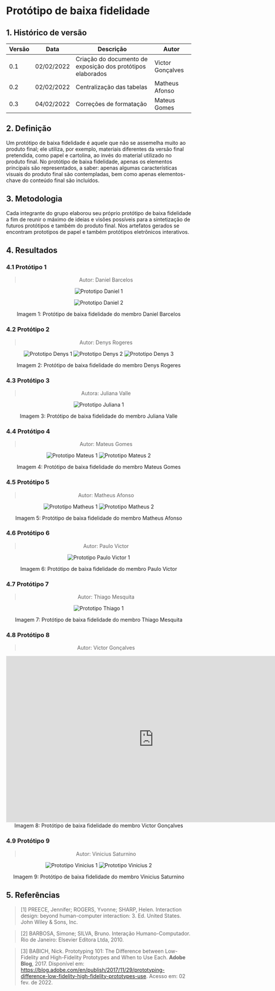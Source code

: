 # Protótipo de baixa fidelidade

## 1. Histórico de versão

<center>

| Versão | Data       | Descrição                                           | Autor        |
| ------ | ---------- | --------------------------------------------------- | ------------ |
| 0.1    | 02/02/2022 | Criação do documento de exposição dos protótipos elaborados | Victor Gonçalves |
| 0.2    | 02/02/2022 | Centralização das tabelas | Matheus Afonso |
| 0.3    | 04/02/2022 | Correções de formatação | Mateus Gomes |

</center>

## 2. Definição

Um protótipo de baixa fidelidade é aquele que não se assemelha muito ao produto final; ele utiliza, por exemplo, materiais diferentes da versão final pretendida, como papel e cartolina, ao invés do material utilizado no produto final. No protótipo de baixa fidelidade, apenas os elementos principais são representados, a saber: apenas algumas características visuais do produto final são contempladas, bem como apenas elementos-chave do conteúdo final são incluídos.

## 3. Metodologia

Cada integrante do grupo elaborou seu próprio protótipo de baixa fidelidade a fim de reunir o máximo de ideias e visões possíveis para a sintetização de futuros protótipos e também do produto final. Nos artefatos gerados se encontram prototipos de papel e também protótipos eletrônicos interativos.

## 4. Resultados

### 4.1 Protótipo 1

<center>

> Autor: Daniel Barcelos

![Prototipo Daniel 1](../../../assets/prototipos_baixa_fidelidade/prototipo_daniel_1.jpg)

![Prototipo Daniel 2](../../../assets/prototipos_baixa_fidelidade/prototipo_daniel_2.jpg)

<figcaption>Imagem 1: Protótipo de baixa fidelidade do membro Daniel Barcelos</figcaption>

</center>

### 4.2 Protótipo 2

<center>

> Autor: Denys Rogeres

![Prototipo Denys 1](../../../assets/prototipos_baixa_fidelidade/prototipo_denys_1.jpeg)
![Prototipo Denys 2](../../../assets/prototipos_baixa_fidelidade/prototipo_denys_2.jpeg)
![Prototipo Denys 3](../../../assets/prototipos_baixa_fidelidade/prototipo_denys_3.jpeg)

<figcaption>Imagem 2: Protótipo de baixa fidelidade do membro Denys Rogeres</figcaption>

</center>

### 4.3 Protótipo 3

<center>

> Autora: Juliana Valle

![Prototipo Juliana 1](../../../assets/prototipos_baixa_fidelidade/prototipo_juliana_1.jpeg)

<figcaption>Imagem 3: Protótipo de baixa fidelidade do membro Juliana Valle</figcaption>

</center>

### 4.4 Protótipo 4

<center>

> Autor: Mateus Gomes

![Prototipo Mateus 1](../../../../assets/prototipos_baixa_fidelidade/prototipo_mateus_gomes_1.png)
![Prototipo Mateus 2](../../../../assets/prototipos_baixa_fidelidade/prototipo_mateus_gomes_2.png)

<figcaption>Imagem 4: Protótipo de baixa fidelidade do membro Mateus Gomes</figcaption>

</center>

### 4.5 Protótipo 5

<center>

> Autor: Matheus Afonso

![Prototipo Matheus 1](../../../assets/prototipos_baixa_fidelidade/prototipo_mateus_afonso_1.jpeg)
![Prototipo Matheus 2](../../../assets/prototipos_baixa_fidelidade/prototipo_mateus_afonso_2.jpeg)

<figcaption>Imagem 5: Protótipo de baixa fidelidade do membro Matheus Afonso</figcaption>

</center>

### 4.6 Protótipo 6

<center>

> Autor: Paulo Victor

![Prototipo Paulo Victor 1](../../../assets/prototipos_baixa_fidelidade/prototipo_paulo_victor_1.png)

<figcaption>Imagem 6: Protótipo de baixa fidelidade do membro Paulo Victor</figcaption>

</center>

### 4.7 Protótipo 7

<center>

> Autor: Thiago Mesquita

![Prototipo Thiago 1](../../../assets/prototipos_baixa_fidelidade/prototipo_thiago_1.png)

<figcaption>Imagem 7: Protótipo de baixa fidelidade do membro Thiago Mesquita</figcaption>

</center>

### 4.8 Protótipo 8

<center>

> Autor: Victor Gonçalves

<iframe style="border: 1px solid rgba(0, 0, 0, 0.1);" width="800" height="450" src="https://www.figma.com/embed?embed_host=share&url=https%3A%2F%2Fwww.figma.com%2Fproto%2FyNLgoTJq8ADrsuzvDgxotT%2FPrototipo_baixa_garimpei%3Fnode-id%3D2%253A2%26scaling%3Dmin-zoom%26page-id%3D0%253A1%26starting-point-node-id%3D2%253A2" allowfullscreen></iframe>

<figcaption>Imagem 8: Protótipo de baixa fidelidade do membro Victor Gonçalves</figcaption>

</center>

### 4.9 Protótipo 9

<center>

> Autor: Vinicius Saturnino

![Prototipo Vinicius 1](../../../assets/prototipos_baixa_fidelidade/prototipo_vinicius_1.png)
![Prototipo Vinicius 2](../../../assets/prototipos_baixa_fidelidade/prototipo_vinicius_2.png)

<figcaption>Imagem 9: Protótipo de baixa fidelidade do membro Vinicius Saturnino</figcaption>

</center>

## 5. Referências

> [1] PREECE, Jennifer; ROGERS, Yvonne; SHARP, Helen. Interaction design: beyond human-computer interaction: 3. Ed. United States. John Wiley & Sons, Inc.

> [2] BARBOSA, Simone; SILVA, Bruno. Interação Humano-Computador. Rio de Janeiro: Elsevier Editora Ltda, 2010.

> [3] BABICH, Nick. Prototyping 101: The Difference between Low-Fidelity and High-Fidelity Prototypes and When to Use Each. **Adobe Blog**, 2017. Disponível em: <https://blog.adobe.com/en/publish/2017/11/29/prototyping-difference-low-fidelity-high-fidelity-prototypes-use>. Acesso em: 02 fev. de 2022.